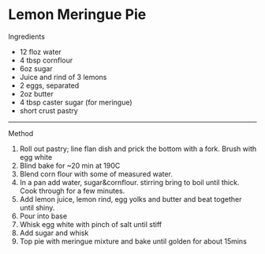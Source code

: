 # Lemon Meringue Pie

Ingredients

-   12 floz water
-   4 tbsp cornflour
-   6oz sugar
-   Juice and rind of 3 lemons
-   2 eggs, separated
-   2oz butter
-   4 tbsp caster sugar (for meringue)
-   short crust pastry

--------------------------------------------------------------------------------

Method

1.  Roll out pastry; line flan dish and prick the bottom with a fork. Brush with
    egg white
2.  Blind bake for \~20 min at 190C
3.  Blend corn flour with some of measured water.
4.  In a pan add water, sugar&cornflour. stirring bring to boil until thick.
    Cook through for a few minutes.
5.  Add lemon juice, lemon rind, egg yolks and butter and beat together until
    shiny.
6.  Pour into base
7.  Whisk egg white with pinch of salt until stiff
8.  Add sugar and whisk
9.  Top pie with meringue mixture and bake until golden for about 15mins
